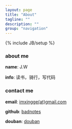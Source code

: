 ```yaml
---
layout: page
title: "About"
tagline: ""
description: ""
group: "navigation"
---
```

{% include JB/setup %}

### about me

**name**:  J.W

**info**: 读书，骑行，写代码

### contact me

**email**: [imxingge(at)gmail.com][email]

**github**: [badnotes][github]

**douban**: [douban][douban]


[email]: mailto:imxingge@gmail.com
[weibo]: http://weibo.com/wj10000
[github]: http://github.com/badnotes
[douban]: http://www.douban.com/people/whx10000/
